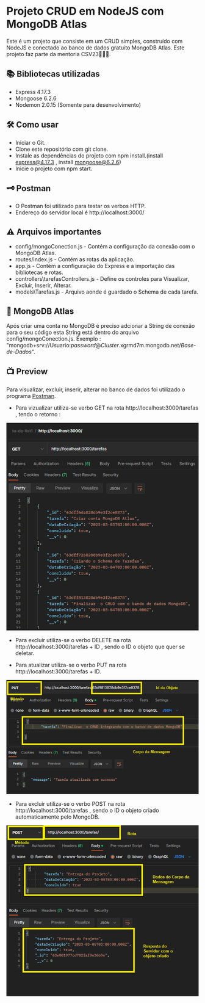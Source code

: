 # Projeto CRUD em NodeJS com MongoDB Atlas
Este é um projeto que consiste em um CRUD simples, construído com NodeJS e conectado ao banco de dados gratuito MongoDB Atlas. Este projeto faz parte da mentoria CSV23🚀🚀🚀.


## 📚 Bibliotecas utilizadas
- Express 4.17.3
- Mongoose 6.2.6
- Nodemon 2.0.15 (Somente para desenvolvimento)

## 🛠 Como usar
- Iniciar o Git.
- Clone este repositório com git clone.
- Instale as dependências do projeto com npm install.(install express@4.17.3 , install mongoose@6.2.6)
- Inicie o projeto com npm start.

## 🗝 Postman
- O Postman foi utilizado para testar os verbos HTTP. 
- Endereço do servidor local é http://localhost:3000/ 

## ⚠ Arquivos importantes
- config/mongoConection.js - Contém a configuração da conexão com o MongoDB Atlas.
- routes/index.js - Contém as rotas da aplicação.
- app.js - Contém a configuração do Express e a importação das bibliotecas e rotas.
- controllers\tarefasControllers.js - Define os controles para  Visualizar, Excluir, Inserir, Alterar.
- models\Tarefas.js - Arquivo aonde é guardado o Schema de cada tarefa. 

## 📗 MongoDB Atlas
Após criar uma conta no MongoDB é preciso adcionar a String de conexão para o seu código esta String está dentro do arquivo config/mongoConection.js.
Exemplo : "mongodb+srv://Usuario:*password*@*Cluster*.xgrmd7m.mongodb.net/*Base-de-Dados*".

## 📺 Preview 

Para visualizar, excluir, inserir, alterar no banco de dados foi utilizado o programa [Postman](https://www.postman.com/).

- Para vizualizar  utiliza-se verbo GET na rota http://localhost:3000/tarefas , tendo o retorno : 

![metodo GET](./img/metodoGET.png)

- Para excluir utiliza-se o verbo DELETE na rota http://localhost:3000/tarefas + ID , sendo  o ID o objeto que quer se deletar. 

- Para atualizar utiliza-se o verbo PUT na rota http://localhost:3000/tarefas + ID.

![metodo PUT](./img/metodoPUT.png)

- Para excluir utiliza-se o verbo POST na rota http://localhost:3000/tarefas , sendo  o ID o objeto criado automaticamente pelo MongoDB.

![metodo POST](./img/metodoPOST.png)
